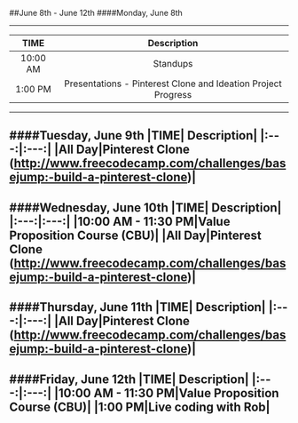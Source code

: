 ##June 8th - June 12th
####Monday, June 8th

---
|TIME| Description|
|:---:|:---:|
|10:00 AM|Standups|
|1:00 PM|Presentations - Pinterest Clone and Ideation Project Progress|
---
####Tuesday, June 9th
|TIME| Description|
|:---:|:---:|
|All Day|Pinterest Clone (http://www.freecodecamp.com/challenges/basejump:-build-a-pinterest-clone)|
---
####Wednesday, June 10th
|TIME| Description|
|:---:|:---:|
|10:00 AM - 11:30 PM|Value Proposition Course (CBU)|
|All Day|Pinterest Clone (http://www.freecodecamp.com/challenges/basejump:-build-a-pinterest-clone)|
---
####Thursday, June 11th
|TIME| Description|
|:---:|:---:|
|All Day|Pinterest Clone (http://www.freecodecamp.com/challenges/basejump:-build-a-pinterest-clone)|
---
####Friday, June 12th
|TIME| Description|
|:---:|:---:|
|10:00 AM - 11:30 PM|Value Proposition Course (CBU)|
|1:00 PM|Live coding with Rob|
---
